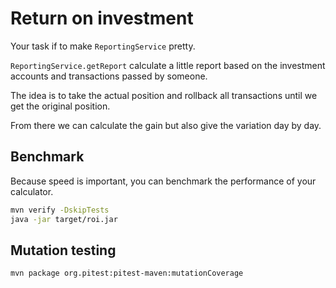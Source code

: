 # Return on investment

Your task if to make `ReportingService` pretty.

`ReportingService.getReport` calculate a little report based on the investment accounts and transactions passed
by someone.

The idea is to take the actual position and rollback all transactions until we get the original position.

From there we can calculate the gain but also give the variation day by day.

## Benchmark

Because speed is important, you can benchmark the performance of your calculator.

```bash
mvn verify -DskipTests
java -jar target/roi.jar
```

## Mutation testing

`mvn package org.pitest:pitest-maven:mutationCoverage`
